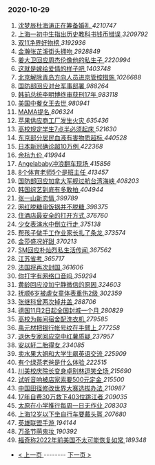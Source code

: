 ### 2020-10-29 
1. [ 沈梦辰杜海涛正在筹备婚礼 ](https://s.weibo.com/weibo?q=%E6%B2%88%E6%A2%A6%E8%BE%B0%E6%9D%9C%E6%B5%B7%E6%B6%9B%E6%AD%A3%E5%9C%A8%E7%AD%B9%E5%A4%87%E5%A9%9A%E7%A4%BC&Refer=top) *4210747*
1. [ 上海一初中生指出历史教科书钱币错误 ](https://s.weibo.com/weibo?q=%23%E4%B8%8A%E6%B5%B7%E4%B8%80%E5%88%9D%E4%B8%AD%E7%94%9F%E6%8C%87%E5%87%BA%E5%8E%86%E5%8F%B2%E6%95%99%E7%A7%91%E4%B9%A6%E9%92%B1%E5%B8%81%E9%94%99%E8%AF%AF%23&Refer=top) *3209792*
1. [ 双11净界好物榜 ](https://s.weibo.com/weibo?q=%23%E5%8F%8C11%E5%87%80%E7%95%8C%E5%A5%BD%E7%89%A9%E6%A6%9C%23&topic_ad=1&Refer=top) *3192936*
1. [ 金瀚张芷溪街头拥吻 ](https://s.weibo.com/weibo?q=%E9%87%91%E7%80%9A%E5%BC%A0%E8%8A%B7%E6%BA%AA%E8%A1%97%E5%A4%B4%E6%8B%A5%E5%90%BB&Refer=top) *2928849*
1. [ 姜大卫回应周杰伦像他的私生子 ](https://s.weibo.com/weibo?q=%23%E5%A7%9C%E5%A4%A7%E5%8D%AB%E5%9B%9E%E5%BA%94%E5%91%A8%E6%9D%B0%E4%BC%A6%E5%83%8F%E4%BB%96%E7%9A%84%E7%A7%81%E7%94%9F%E5%AD%90%23&Refer=top) *2220994*
1. [ 这就是嫁给爱情的样子吧 ](https://s.weibo.com/weibo?q=%23%E8%BF%99%E5%B0%B1%E6%98%AF%E5%AB%81%E7%BB%99%E7%88%B1%E6%83%85%E7%9A%84%E6%A0%B7%E5%AD%90%E5%90%A7%23&Refer=top) *1403748*
1. [ 北京解除青岛方向人员进京管控措施 ](https://s.weibo.com/weibo?q=%23%E5%8C%97%E4%BA%AC%E8%A7%A3%E9%99%A4%E9%9D%92%E5%B2%9B%E6%96%B9%E5%90%91%E4%BA%BA%E5%91%98%E8%BF%9B%E4%BA%AC%E7%AE%A1%E6%8E%A7%E6%8E%AA%E6%96%BD%23&Refer=top) *1026688*
1. [ 国防部回应对台军事部署 ](https://s.weibo.com/weibo?q=%E5%9B%BD%E9%98%B2%E9%83%A8%E5%9B%9E%E5%BA%94%E5%AF%B9%E5%8F%B0%E5%86%9B%E4%BA%8B%E9%83%A8%E7%BD%B2&Refer=top) *988264*
1. [ 韩前总统李明博终审获刑17年 ](https://s.weibo.com/weibo?q=%23%E9%9F%A9%E5%89%8D%E6%80%BB%E7%BB%9F%E6%9D%8E%E6%98%8E%E5%8D%9A%E7%BB%88%E5%AE%A1%E8%8E%B7%E5%88%9117%E5%B9%B4%23&Refer=top) *983118*
1. [ 美国中餐女王去世 ](https://s.weibo.com/weibo?q=%E7%BE%8E%E5%9B%BD%E4%B8%AD%E9%A4%90%E5%A5%B3%E7%8E%8B%E5%8E%BB%E4%B8%96&Refer=top) *980941*
1. [ MAMA提名 ](https://s.weibo.com/weibo?q=MAMA%E6%8F%90%E5%90%8D&Refer=top) *806324*
1. [ 苹果供应商工厂发生火灾 ](https://s.weibo.com/weibo?q=%23%E8%8B%B9%E6%9E%9C%E4%BE%9B%E5%BA%94%E5%95%86%E5%B7%A5%E5%8E%82%E5%8F%91%E7%94%9F%E7%81%AB%E7%81%BE%23&Refer=top) *635436*
1. [ 高校规定学生7点半必须起床 ](https://s.weibo.com/weibo?q=%23%E9%AB%98%E6%A0%A1%E8%A7%84%E5%AE%9A%E5%AD%A6%E7%94%9F7%E7%82%B9%E5%8D%8A%E5%BF%85%E9%A1%BB%E8%B5%B7%E5%BA%8A%23&Refer=top) *521630*
1. [ 东京部分居民血液有害物质超标 ](https://s.weibo.com/weibo?q=%23%E4%B8%9C%E4%BA%AC%E9%83%A8%E5%88%86%E5%B1%85%E6%B0%91%E8%A1%80%E6%B6%B2%E6%9C%89%E5%AE%B3%E7%89%A9%E8%B4%A8%E8%B6%85%E6%A0%87%23&Refer=top) *440528*
1. [ 日本新冠确诊超10万例 ](https://s.weibo.com/weibo?q=%23%E6%97%A5%E6%9C%AC%E6%96%B0%E5%86%A0%E7%A1%AE%E8%AF%8A%E8%B6%8510%E4%B8%87%E4%BE%8B%23&Refer=top) *422368*
1. [ 余杭九价 ](https://s.weibo.com/weibo?q=%E4%BD%99%E6%9D%AD%E4%B9%9D%E4%BB%B7&Refer=top) *419944*
1. [ Angelababy冲浪翻车现场 ](https://s.weibo.com/weibo?q=%23Angelababy%E5%86%B2%E6%B5%AA%E7%BF%BB%E8%BD%A6%E7%8E%B0%E5%9C%BA%23&Refer=top) *415856*
1. [ 8个体育老师5个是班主任 ](https://s.weibo.com/weibo?q=%238%E4%B8%AA%E4%BD%93%E8%82%B2%E8%80%81%E5%B8%885%E4%B8%AA%E6%98%AF%E7%8F%AD%E4%B8%BB%E4%BB%BB%23&Refer=top) *413457*
1. [ 国防部回应加拿大军舰过航台湾海峡 ](https://s.weibo.com/weibo?q=%23%E5%9B%BD%E9%98%B2%E9%83%A8%E5%9B%9E%E5%BA%94%E5%8A%A0%E6%8B%BF%E5%A4%A7%E5%86%9B%E8%88%B0%E8%BF%87%E8%88%AA%E5%8F%B0%E6%B9%BE%E6%B5%B7%E5%B3%A1%23&Refer=top) *408203*
1. [ 韩国综艺到底有多敢拍 ](https://s.weibo.com/weibo?q=%23%E9%9F%A9%E5%9B%BD%E7%BB%BC%E8%89%BA%E5%88%B0%E5%BA%95%E6%9C%89%E5%A4%9A%E6%95%A2%E6%8B%8D%23&Refer=top) *404944*
1. [ 张一山新恋情 ](https://s.weibo.com/weibo?q=%23%E5%BC%A0%E4%B8%80%E5%B1%B1%E6%96%B0%E6%81%8B%E6%83%85%23&Refer=top) *399789*
1. [ 网红脱糖电饭锅并不脱糖 ](https://s.weibo.com/weibo?q=%23%E7%BD%91%E7%BA%A2%E8%84%B1%E7%B3%96%E7%94%B5%E9%A5%AD%E9%94%85%E5%B9%B6%E4%B8%8D%E8%84%B1%E7%B3%96%23&Refer=top) *398375*
1. [ 住酒店最安全的打开方式 ](https://s.weibo.com/weibo?q=%23%E4%BD%8F%E9%85%92%E5%BA%97%E6%9C%80%E5%AE%89%E5%85%A8%E7%9A%84%E6%89%93%E5%BC%80%E6%96%B9%E5%BC%8F%23&Refer=top) *376760*
1. [ 少女表演水中倒立行走 ](https://s.weibo.com/weibo?q=%E5%B0%91%E5%A5%B3%E8%A1%A8%E6%BC%94%E6%B0%B4%E4%B8%AD%E5%80%92%E7%AB%8B%E8%A1%8C%E8%B5%B0&Refer=top) *375138*
1. [ 帮孩子做手工作业家长扎了条龙 ](https://s.weibo.com/weibo?q=%E5%B8%AE%E5%AD%A9%E5%AD%90%E5%81%9A%E6%89%8B%E5%B7%A5%E4%BD%9C%E4%B8%9A%E5%AE%B6%E9%95%BF%E6%89%8E%E4%BA%86%E6%9D%A1%E9%BE%99&Refer=top) *373574*
1. [ 金莎盛况好甜 ](https://s.weibo.com/weibo?q=%E9%87%91%E8%8E%8E%E7%9B%9B%E5%86%B5%E5%A5%BD%E7%94%9C&Refer=top) *370213*
1. [ SM回应朴灿烈私生活传闻 ](https://s.weibo.com/weibo?q=%23SM%E5%9B%9E%E5%BA%94%E6%9C%B4%E7%81%BF%E7%83%88%E7%A7%81%E7%94%9F%E6%B4%BB%E4%BC%A0%E9%97%BB%23&Refer=top) *367562*
1. [ 江苏省考 ](https://s.weibo.com/weibo?q=%E6%B1%9F%E8%8B%8F%E7%9C%81%E8%80%83&Refer=top) *365717*
1. [ 法国将再次封国 ](https://s.weibo.com/weibo?q=%23%E6%B3%95%E5%9B%BD%E5%B0%86%E5%86%8D%E6%AC%A1%E5%B0%81%E5%9B%BD%23&Refer=top) *361606*
1. [ 你打字有网络口音吗 ](https://s.weibo.com/weibo?q=%23%E4%BD%A0%E6%89%93%E5%AD%97%E6%9C%89%E7%BD%91%E7%BB%9C%E5%8F%A3%E9%9F%B3%E5%90%97%23&Refer=top) *359294*
1. [ 黄龄回应没加宁静微信的原因 ](https://s.weibo.com/weibo?q=%23%E9%BB%84%E9%BE%84%E5%9B%9E%E5%BA%94%E6%B2%A1%E5%8A%A0%E5%AE%81%E9%9D%99%E5%BE%AE%E4%BF%A1%E7%9A%84%E5%8E%9F%E5%9B%A0%23&Refer=top) *324603*
1. [ 抚顺6岁被虐女童体表重伤2级 ](https://s.weibo.com/weibo?q=%23%E6%8A%9A%E9%A1%BA6%E5%B2%81%E8%A2%AB%E8%99%90%E5%A5%B3%E7%AB%A5%E4%BD%93%E8%A1%A8%E9%87%8D%E4%BC%A42%E7%BA%A7%23&Refer=top) *302359*
1. [ 张继科曾两次掉井盖 ](https://s.weibo.com/weibo?q=%23%E5%BC%A0%E7%BB%A7%E7%A7%91%E6%9B%BE%E4%B8%A4%E6%AC%A1%E6%8E%89%E4%BA%95%E7%9B%96%23&Refer=top) *288706*
1. [ 德国11月2日起全国封城一个月 ](https://s.weibo.com/weibo?q=%23%E5%BE%B7%E5%9B%BD11%E6%9C%882%E6%97%A5%E8%B5%B7%E5%85%A8%E5%9B%BD%E5%B0%81%E5%9F%8E%E4%B8%80%E4%B8%AA%E6%9C%88%23&Refer=top) *280829*
1. [ 高校为每间宿舍配洗衣机 ](https://s.weibo.com/weibo?q=%23%E9%AB%98%E6%A0%A1%E4%B8%BA%E6%AF%8F%E9%97%B4%E5%AE%BF%E8%88%8D%E9%85%8D%E6%B4%97%E8%A1%A3%E6%9C%BA%23&Refer=top) *279585*
1. [ 禹元材把银行帐号纹在手臂上 ](https://s.weibo.com/weibo?q=%23%E7%A6%B9%E5%85%83%E6%9D%90%E6%8A%8A%E9%93%B6%E8%A1%8C%E5%B8%90%E5%8F%B7%E7%BA%B9%E5%9C%A8%E6%89%8B%E8%87%82%E4%B8%8A%23&Refer=top) *277258*
1. [ 退休专家回应空中红薯质疑 ](https://s.weibo.com/weibo?q=%E9%80%80%E4%BC%91%E4%B8%93%E5%AE%B6%E5%9B%9E%E5%BA%94%E7%A9%BA%E4%B8%AD%E7%BA%A2%E8%96%AF%E8%B4%A8%E7%96%91&Refer=top) *237957*
1. [ 安以轩二胎得女 ](https://s.weibo.com/weibo?q=%E5%AE%89%E4%BB%A5%E8%BD%A9%E4%BA%8C%E8%83%8E%E5%BE%97%E5%A5%B3&Refer=top) *234085*
1. [ 卖水果大姐和大学生飙英语交流 ](https://s.weibo.com/weibo?q=%23%E5%8D%96%E6%B0%B4%E6%9E%9C%E5%A4%A7%E5%A7%90%E5%92%8C%E5%A4%A7%E5%AD%A6%E7%94%9F%E9%A3%99%E8%8B%B1%E8%AF%AD%E4%BA%A4%E6%B5%81%23&Refer=top) *225909*
1. [ 有个绿茶老爸是什么体验 ](https://s.weibo.com/weibo?q=%23%E6%9C%89%E4%B8%AA%E7%BB%BF%E8%8C%B6%E8%80%81%E7%88%B8%E6%98%AF%E4%BB%80%E4%B9%88%E4%BD%93%E9%AA%8C%23&Refer=top) *222515*
1. [ 川美校庆院长变身卓别林逗笑全场 ](https://s.weibo.com/weibo?q=%E5%B7%9D%E7%BE%8E%E6%A0%A1%E5%BA%86%E9%99%A2%E9%95%BF%E5%8F%98%E8%BA%AB%E5%8D%93%E5%88%AB%E6%9E%97%E9%80%97%E7%AC%91%E5%85%A8%E5%9C%BA&Refer=top) *215690*
1. [ 试听音响被店家索要500元定金 ](https://s.weibo.com/weibo?q=%E8%AF%95%E5%90%AC%E9%9F%B3%E5%93%8D%E8%A2%AB%E5%BA%97%E5%AE%B6%E7%B4%A2%E8%A6%81500%E5%85%83%E5%AE%9A%E9%87%91&Refer=top) *215500*
1. [ 中国田径修改世界大赛选拔办法 ](https://s.weibo.com/weibo?q=%23%E4%B8%AD%E5%9B%BD%E7%94%B0%E5%BE%84%E4%BF%AE%E6%94%B9%E4%B8%96%E7%95%8C%E5%A4%A7%E8%B5%9B%E9%80%89%E6%8B%94%E5%8A%9E%E6%B3%95%23&Refer=top) *210987*
1. [ 17年自费30万救下403位跳江者 ](https://s.weibo.com/weibo?q=%2317%E5%B9%B4%E8%87%AA%E8%B4%B930%E4%B8%87%E6%95%91%E4%B8%8B403%E4%BD%8D%E8%B7%B3%E6%B1%9F%E8%80%85%23&Refer=top) *209035*
1. [ 太原在小学推行每周一日无作业 ](https://s.weibo.com/weibo?q=%23%E5%A4%AA%E5%8E%9F%E5%9C%A8%E5%B0%8F%E5%AD%A6%E6%8E%A8%E8%A1%8C%E6%AF%8F%E5%91%A8%E4%B8%80%E6%97%A5%E6%97%A0%E4%BD%9C%E4%B8%9A%23&Refer=top) *208303*
1. [ 上海12岁以下坐自行车要戴头盔 ](https://s.weibo.com/weibo?q=%E4%B8%8A%E6%B5%B712%E5%B2%81%E4%BB%A5%E4%B8%8B%E5%9D%90%E8%87%AA%E8%A1%8C%E8%BD%A6%E8%A6%81%E6%88%B4%E5%A4%B4%E7%9B%94&Refer=top) *207680*
1. [ 英雄联盟手游 ](https://s.weibo.com/weibo?q=%23%E8%8B%B1%E9%9B%84%E8%81%94%E7%9B%9F%E6%89%8B%E6%B8%B8%23&Refer=top) *194144*
1. [ 万圣节萌鬼妆 ](https://s.weibo.com/weibo?q=%23%E4%B8%87%E5%9C%A3%E8%8A%82%E8%90%8C%E9%AC%BC%E5%A6%86%23&Refer=top) *190392*
1. [ 福奇称2022年前美国不太可能恢复如常 ](https://s.weibo.com/weibo?q=%23%E7%A6%8F%E5%A5%87%E7%A7%B02022%E5%B9%B4%E5%89%8D%E7%BE%8E%E5%9B%BD%E4%B8%8D%E5%A4%AA%E5%8F%AF%E8%83%BD%E6%81%A2%E5%A4%8D%E5%A6%82%E5%B8%B8%23&Refer=top) *189348* 

- [ < 上一页 ](https://github.com/able8/weibo-hot-record/blob/master/2020-10-28.md) -------- [ 下一页 > ](https://github.com/able8/weibo-hot-record/blob/master/2020-10-30.md)